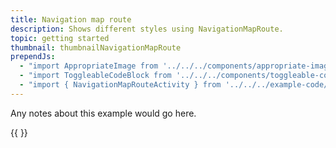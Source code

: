 ```yaml
---
title: Navigation map route
description: Shows different styles using NavigationMapRoute.
topic: getting started
thumbnail: thumbnailNavigationMapRoute
prependJs:
  - "import AppropriateImage from '../../../components/appropriate-image'"
  - "import ToggleableCodeBlock from '../../../components/toggleable-code-block'"
  - "import { NavigationMapRouteActivity } from '../../../example-code/NavigationMapRouteActivity.js'"
---
```


Any notes about this example would go here. 

{{
  <ToggleableCodeBlock 
    codeSnippet={NavigationMapRouteActivity}
  />
}}
